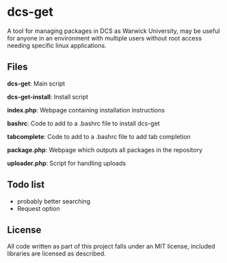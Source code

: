 # dcs-get

A tool for managing packages in DCS as Warwick University, may be useful for anyone in an environment with multiple users 
without root access needing specific linux applications.

## Files

**dcs-get**: Main script

**dcs-get-install**: Install script

**index.php**: Webpage containing installation 
instructions

**bashrc**: Code to add to a .bashrc file to install dcs-get

**tabcomplete**: Code to add to a .bashrc file to add tab completion

**package.php**: Webpage which outputs all packages in the repository

**uploader.php**: Script for handling uploads

## Todo list

* probably better searching
* Request option

## License

All code written as part of this project falls under an MIT license, included libraries are licensed as described.
